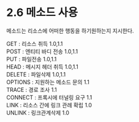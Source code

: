 # 2.6 메소드 사용

메소드는 리소스에 어떠한 행동을 하기원하는지 지시한다.

GET : 리소스 취득 1.0,1.1  
POST : 엔티티 바디 전송 1.0,1.1  
PUT : 파일전송 1.0,1.1  
HEAD : 메시지 헤더 취득 1.0,1.1  
DELETE : 파일삭제 1.0,1.1  
OPTIONS : 지원하는 메소드 문의 1.1  
TRACE : 경로 조사 1.1  
CONNECT : 프록시에 터널링 요구 1.1  
LINK : 리소스 간에 링크 관례 확립 1.0  
UNLINK : 링크관계삭제 1.0

